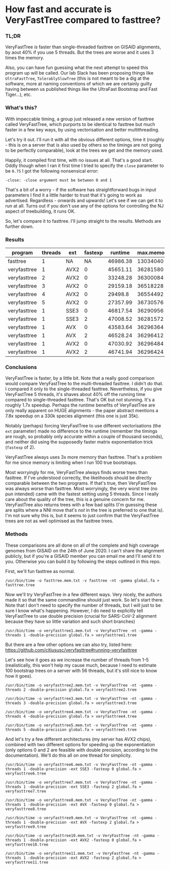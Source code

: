 # How fast and accurate is VeryFastTree compared to fasttree?

### TL;DR

VeryFastTree *is* faster than single-threaded fasttree on GISAID alignments, by aout 40% if you use 5 threads. But the trees are worse and it uses 3 times the memory. 

Also, you can have fun guessing what the next attempt to speed this program up will be called. Our lab Slack has been proposing things like `UltraFastTree`, `TolerablySlowTree` (this is not meant to be a dig at the software, more at naming conventions of which we are certainly guilty having between us published things like the UltraFast Bootstrap and Fast Tiger...), etc. 

### What's this?

With impeccable timing, a group just released a new version of fasttree called VeryFastTree, which purports to be identical to fasttree but much faster in a few key ways, by using vectorisation and better multithreading.

Let's try it out. I'll run it with all the obvious different options, time it (roughly - this is on a server that is also used by others so the timings are not going to be perfectly comparable), look at the trees we get and the memory used.

Happily, it compiled first time, with no issues at all. That's a good start. Oddly though when I ran it first time I tried to specify the `close` parameter to be `0.75` I got the following nonsensical error:

`-close: -close argument must be between 0 and 1`

That's a bit of a worry - if the software has straightforward bugs in input parameters I find it a little harder to trust that it's going to work as advertised. Regardless - onwards and upwards! Let's see if we can get it to run at all. Turns out if you don't use any of the options for controlling the NJ aspect of treebuilding, it runs OK.

So, let's compare it to fasttree. I'll jump straight to the results. Methods are further down.

### Results

| program      | threads | ext  | fastexp | runtime  | max.memory | lnL         | bad.splits |
|--------------|---------|------|---------|----------|------------|-------------|------------|
| fasttree     | 1       | NA   | NA      | 46986.38 | 13034040   | -330691.544 | 0          |
| veryfasttree | 1       | AVX2 | 0       | 45651.11 | 36281580   | -330764.426 | 111        |
| veryfasttree | 2       | AVX2 | 0       | 33248.28 | 36300084   | -330764.426 | 111        |
| veryfasttree | 3       | AVX2 | 0       | 29159.18 | 36518228   | -330755.747 | 108        |
| veryfasttree | 4       | AVX2 | 0       | 29498.8  | 36554492   | -330726.65  | 105        |
| veryfasttree | 5       | AVX2 | 0       | 27357.99 | 36730576   | -330882.389 | 123        |
| veryfasttree | 1       | SSE3 | 0       | 46817.54 | 36290956   | -330758.843 | 112        |
| veryfasttree | 1       | SSE3 | 2       | 47008.52 | 36281572   | -330764.426 | 111        |
| veryfasttree | 1       | AVX  | 0       | 43583.64 | 36296364   | -330758.843 | 112        |
| veryfasttree | 1       | AVX  | 2       | 46528.24 | 36296412   | -330758.843 | 112        |
| veryfasttree | 1       | AVX2 | 0       | 47030.92 | 36296484   | -330758.843 | 112        |
| veryfasttree | 1       | AVX2 | 2       | 46741.94 | 36296424   | -330758.843 | 112        |


### Conclusions

VeryFastTree is faster, by a little bit. Note that a really good comparison would compare VeryFastTree to the multi-threaded fasttree. I didn't do that. I compared it only to the single-threaded fasttree. Nevertheless, if you give VeryFastTree 5 threads, it's shaves about 40% off the running time compared to single-threaded fasttree. That's OK but not stunning. It's a roughly 1.7x speedup. Perhaps the runtime benefits of VeryFastTree are only really apparent on HUGE alignments - the paper abstract mentions a 7.8x speedup on a 330k species alignment (this one is just 35k). 

Notably (perhaps) forcing VeryFastTree to use different vectorisations (the `ext` parameter) made no difference to the runtime (remember the timings are rough, so probably only accurate within a couple of thousand seconds), and neither did using the supposedly faster matrix exponentiation trick (`fastexp` of 2). 

VeryFastTree always uses 3x more memory than fasttree. That's a problem for me since memory is limiting when I run 100 true bootstraps.

Most worryingly for me, VeryFastTree always finds worse trees than fasttree. If I've understood correctly, the likelihoods should be directly comparable between the two programs. If that's true, then VeryFastTree was always worse than fasttree. Most worryingly, the very worst tree (no pun intended) came with the fastest setting using 5 threads. Since I really care about the quality of the tree, this is a genuine concern for me. VeryFastTree also returns trees with a few bad splits (I'm guessing these are splits where a NNI move that's *not* in the tree is preferred to one that is). I'm not sure why this is, but it seems to just confirm that the VeryFastTree trees are not as well optimised as the fasttree trees.


### Methods

These comparisons are all done on all of the complete and high coverage genomes from GISAID on the 24th of June 2020. I can't share the alignment publicly, but if you're a GISAID member you can email me and I'll send it to you. Otherwise you can build it by following the steps outlined in this repo. 

First, we'll fun fasttree as normal. 

```
/usr/bin/time -o fasttree.mem.txt -v fasttree -nt -gamma global.fa > fasttree.tree
```

Now we'll try VeryFastTree in a few different ways. Very nicely, the authors made it so that the same commandline should just work. So let's start there. Note that I don't need to specify the number of threads, but I will just to be sure I know what's happening. However, I do need to explicitly tell VeryFastTree to use double precision (crucial for SARS-CoV-2 alignment because they have so little variation and such short branches)

```
/usr/bin/time -o veryfasttree1.mem.txt -v VeryFastTree -nt -gamma -threads 1 -double-precision global.fa > veryfasttree1.tree 
```

But there are a few other options we can also try, listed here: https://github.com/citiususc/veryfasttree#running-veryfasttree

Let's see how it goes as we increase the number of threads from 1-5 (realistically, this won't help my cause much, because I need to estimate 100 bootstrap trees on a server with 56 threads, but it's still nice to know how it goes).

```
/usr/bin/time -o veryfasttree2.mem.txt -v VeryFastTree -nt -gamma -threads 2 -double-precision global.fa > veryfasttree2.tree 

/usr/bin/time -o veryfasttree3.mem.txt -v VeryFastTree -nt -gamma -threads 3 -double-precision global.fa > veryfasttree3.tree 

/usr/bin/time -o veryfasttree4.mem.txt -v VeryFastTree -nt -gamma -threads 4 -double-precision global.fa > veryfasttree4.tree 

/usr/bin/time -o veryfasttree5.mem.txt -v VeryFastTree -nt -gamma -threads 5 -double-precision global.fa > veryfasttree5.tree 
```

And let's try a few different architectures (my server has AVX2 chips), combined with two different options for speeding up the exponentiation (only options 0 and 2 are feasible with double precision, according to the documentation). We'll do this all on one thread for simplicity.

```
/usr/bin/time -o veryfasttree6.mem.txt -v VeryFastTree -nt -gamma -threads 1 -double-precision -ext SSE3 -fastexp 0 global.fa > veryfasttree6.tree 

/usr/bin/time -o veryfasttree7.mem.txt -v VeryFastTree -nt -gamma -threads 1 -double-precision -ext SSE3 -fastexp 2 global.fa > veryfasttree7.tree 

/usr/bin/time -o veryfasttree8.mem.txt -v VeryFastTree -nt -gamma -threads 1 -double-precision -ext AVX -fastexp 0 global.fa > veryfasttree8.tree 

/usr/bin/time -o veryfasttree9.mem.txt -v VeryFastTree -nt -gamma -threads 1 -double-precision -ext AVX -fastexp 2 global.fa > veryfasttree9.tree 

/usr/bin/time -o veryfasttree10.mem.txt -v VeryFastTree -nt -gamma -threads 1 -double-precision -ext AVX2 -fastexp 0 global.fa > veryfasttree10.tree 

/usr/bin/time -o veryfasttree11.mem.txt -v VeryFastTree -nt -gamma -threads 1 -double-precision -ext AVX2 -fastexp 2 global.fa > veryfasttree11.tree 
```